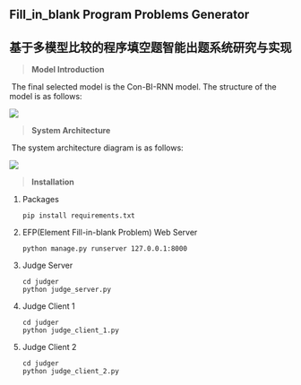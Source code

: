## Fill_in_blank Program Problems Generator

## 基于多模型比较的程序填空题智能出题系统研究与实现

> **Model Introduction**

​			The final selected model is the Con-BI-RNN model. The structure of the model is as follows:

![](D:\课程\毕业论文\图片\模型结构图.jpg)

> **System Architecture**

​			The system architecture diagram is as follows:

![](D:\课程\毕业论文\图片\架构图.jpg)

> **Installation**

1. Packages

   ```shell
   pip install requirements.txt
   ```

2. EFP(Element Fill-in-blank Problem) Web Server

   ```shell
   python manage.py runserver 127.0.0.1:8000
   ```

3. Judge Server

   ```shell
   cd judger
   python judge_server.py
   ```

4. Judge Client 1

   ```shell
   cd judger
   python judge_client_1.py
   ```

5. Judge Client 2

   ```shell
   cd judger
   python judge_client_2.py
   ```